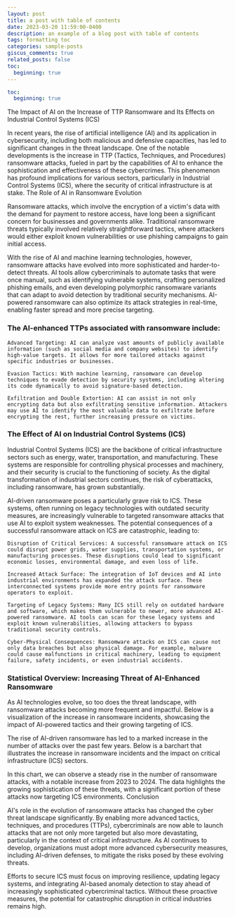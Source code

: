 ```yaml
---
layout: post
title: a post with table of contents
date: 2023-03-20 11:59:00-0400
description: an example of a blog post with table of contents
tags: formatting toc
categories: sample-posts
giscus_comments: true
related_posts: false
toc:
  beginning: true
---
```



```yml
toc:
  beginning: true
```

The Impact of AI on the Increase of TTP Ransomware and Its Effects on Industrial Control Systems (ICS)

In recent years, the rise of artificial intelligence (AI) and its application in cybersecurity, including both malicious and defensive capacities, has led to significant changes in the threat landscape. One of the notable developments is the increase in TTP (Tactics, Techniques, and Procedures) ransomware attacks, fueled in part by the capabilities of AI to enhance the sophistication and effectiveness of these cybercrimes. This phenomenon has profound implications for various sectors, particularly in Industrial Control Systems (ICS), where the security of critical infrastructure is at stake.
The Role of AI in Ransomware Evolution

Ransomware attacks, which involve the encryption of a victim's data with the demand for payment to restore access, have long been a significant concern for businesses and governments alike. Traditional ransomware threats typically involved relatively straightforward tactics, where attackers would either exploit known vulnerabilities or use phishing campaigns to gain initial access.

With the rise of AI and machine learning technologies, however, ransomware attacks have evolved into more sophisticated and harder-to-detect threats. AI tools allow cybercriminals to automate tasks that were once manual, such as identifying vulnerable systems, crafting personalized phishing emails, and even developing polymorphic ransomware variants that can adapt to avoid detection by traditional security mechanisms. AI-powered ransomware can also optimize its attack strategies in real-time, enabling faster spread and more precise targeting.

### The AI-enhanced TTPs associated with ransomware include:

    Advanced Targeting: AI can analyze vast amounts of publicly available information (such as social media and company websites) to identify high-value targets. It allows for more tailored attacks against specific industries or businesses.

    Evasion Tactics: With machine learning, ransomware can develop techniques to evade detection by security systems, including altering its code dynamically to avoid signature-based detection.

    Exfiltration and Double Extortion: AI can assist in not only encrypting data but also exfiltrating sensitive information. Attackers may use AI to identify the most valuable data to exfiltrate before encrypting the rest, further increasing pressure on victims.

### The Effect of AI on Industrial Control Systems (ICS)

Industrial Control Systems (ICS) are the backbone of critical infrastructure sectors such as energy, water, transportation, and manufacturing. These systems are responsible for controlling physical processes and machinery, and their security is crucial to the functioning of society. As the digital transformation of industrial sectors continues, the risk of cyberattacks, including ransomware, has grown substantially.

AI-driven ransomware poses a particularly grave risk to ICS. These systems, often running on legacy technologies with outdated security measures, are increasingly vulnerable to targeted ransomware attacks that use AI to exploit system weaknesses. The potential consequences of a successful ransomware attack on ICS are catastrophic, leading to:

    Disruption of Critical Services: A successful ransomware attack on ICS could disrupt power grids, water supplies, transportation systems, or manufacturing processes. These disruptions could lead to significant economic losses, environmental damage, and even loss of life.

    Increased Attack Surface: The integration of IoT devices and AI into industrial environments has expanded the attack surface. These interconnected systems provide more entry points for ransomware operators to exploit.

    Targeting of Legacy Systems: Many ICS still rely on outdated hardware and software, which makes them vulnerable to newer, more advanced AI-powered ransomware. AI tools can scan for these legacy systems and exploit known vulnerabilities, allowing attackers to bypass traditional security controls.

    Cyber-Physical Consequences: Ransomware attacks on ICS can cause not only data breaches but also physical damage. For example, malware could cause malfunctions in critical machinery, leading to equipment failure, safety incidents, or even industrial accidents.

### Statistical Overview: Increasing Threat of AI-Enhanced Ransomware

As AI technologies evolve, so too does the threat landscape, with ransomware attacks becoming more frequent and impactful. Below is a visualization of the increase in ransomware incidents, showcasing the impact of AI-powered tactics and their growing targeting of ICS.

The rise of AI-driven ransomware has led to a marked increase in the number of attacks over the past few years. Below is a barchart that illustrates the increase in ransomware incidents and the impact on critical infrastructure (ICS) sectors.

<script type="text/tikz">
\begin{tikzpicture}
    \begin{axis}[
        ybar=2pt,
        width=10cm,
        height=6cm,
        ylabel={Number of Attacks},
        xlabel={Year},
        symbolic x coords={2020, 2021, 2022, 2023, 2024},
        xtick=data,
        ymin=0,
        enlarge x limits=0.2,
        bar width=0.5cm,
        title={Increase in Ransomware Threats Due to AI (2020 - 2024)},
        nodes near coords,
        ymin=0
    ]
    \addplot coordinates {(2020, 180) (2021, 350) (2022, 550) (2023, 800) (2024, 1200)};
    \addplot coordinates {(2020, 50) (2021, 100) (2022, 250) (2023, 500) (2024, 700)};
    \legend{All Ransomware Attacks, ICS Targeted}
    \end{axis}
\end{tikzpicture}
</script>

<script type="text/tikz">
\begin{tikzpicture}
    \draw[red,fill=black!60!red] (0,0) circle [radius=1.5];
    \draw[green,fill=black!60!green] (0,0) circle [x radius=1.5cm, y radius=10mm];
    \draw[blue,fill=black!60!blue] (0,0) circle [x radius=1cm, y radius=5mm, rotate=30];
\end{tikzpicture}
</script>



In this chart, we can observe a steady rise in the number of ransomware attacks, with a notable increase from 2023 to 2024. The data highlights the growing sophistication of these threats, with a significant portion of these attacks now targeting ICS environments.
Conclusion

AI's role in the evolution of ransomware attacks has changed the cyber threat landscape significantly. By enabling more advanced tactics, techniques, and procedures (TTPs), cybercriminals are now able to launch attacks that are not only more targeted but also more devastating, particularly in the context of critical infrastructure. As AI continues to develop, organizations must adopt more advanced cybersecurity measures, including AI-driven defenses, to mitigate the risks posed by these evolving threats.

Efforts to secure ICS must focus on improving resilience, updating legacy systems, and integrating AI-based anomaly detection to stay ahead of increasingly sophisticated cybercriminal tactics. Without these proactive measures, the potential for catastrophic disruption in critical industries remains high.